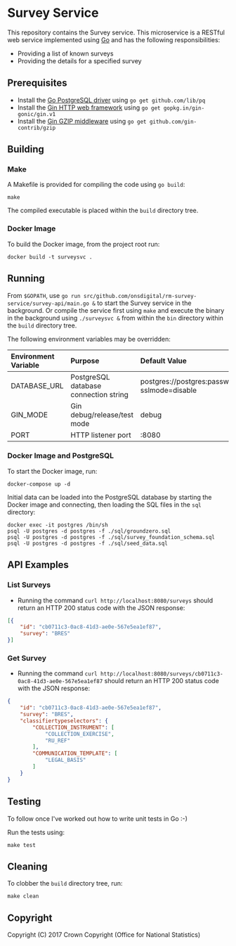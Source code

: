 # Survey Service
This repository contains the Survey service. This microservice is a RESTful web service implemented using [Go](https://golang.org/) and has the following responsibilities:

* Providing a list of known surveys
* Providing the details for a specified survey

## Prerequisites
* Install the [Go PostgreSQL driver](https://github.com/lib/pq) using `go get github.com/lib/pq`
* Install the [Gin HTTP web framework](https://gin-gonic.github.io/gin/) using `go get gopkg.in/gin-gonic/gin.v1`
* Install the [Gin GZIP middleware](https://github.com/gin-contrib/gzip) using `go get github.com/gin-contrib/gzip`

## Building
### Make
A Makefile is provided for compiling the code using `go build`:

```
make
```

The compiled executable is placed within the `build` directory tree.

### Docker Image
To build the Docker image, from the project root run:

```
docker build -t surveysvc .
```

## Running
From `$GOPATH`, use `go run src/github.com/onsdigital/rm-survey-service/survey-api/main.go &` to start the Survey service in the background. Or compile the service first using `make` and execute the binary in the background using `./surveysvc &` from within the `bin` directory within the `build` directory tree.

The following environment variables may be overridden:

| Environment Variable | Purpose                               | Default Value                                                   |
| :------------------- | :------------------------------------ | :-------------------------------------------------------------- |
| DATABASE_URL         | PostgreSQL database connection string | postgres://postgres:password@localhost/postgres?sslmode=disable |
| GIN_MODE             | Gin debug/release/test mode           | debug                                                           |
| PORT                 | HTTP listener port                    | :8080                                                           |

### Docker Image and PostgreSQL
To start the Docker image, run:

```
docker-compose up -d
```

Initial data can be loaded into the PostgreSQL database by starting the Docker image and connecting, then loading the SQL files in the `sql` directory:
```
docker exec -it postgres /bin/sh
psql -U postgres -d postgres -f ./sql/groundzero.sql
psql -U postgres -d postgres -f ./sql/survey_foundation_schema.sql
psql -U postgres -d postgres -f ./sql/seed_data.sql
```

## API Examples
### List Surveys

* Running the command `curl http://localhost:8080/surveys` should return an HTTP 200 status code with the JSON response:

```json
[{
    "id": "cb0711c3-0ac8-41d3-ae0e-567e5ea1ef87",
    "survey": "BRES"
}]
```

### Get Survey

* Running the command `curl http://localhost:8080/surveys/cb0711c3-0ac8-41d3-ae0e-567e5ea1ef87` should return an HTTP 200 status code with the JSON response:

```json
{
    "id": "cb0711c3-0ac8-41d3-ae0e-567e5ea1ef87",
    "survey": "BRES",
    "classifiertypeselectors": {
        "COLLECTION_INSTRUMENT": [
            "COLLECTION_EXERCISE",
            "RU_REF"
        ],
        "COMMUNICATION_TEMPLATE": [
            "LEGAL_BASIS"
        ]
    }
}
```

## Testing
To follow once I've worked out how to write unit tests in Go :-)

Run the tests using:

```
make test
```

## Cleaning
To clobber the `build` directory tree, run:

```
make clean
```

## Copyright
Copyright (C) 2017 Crown Copyright (Office for National Statistics)
